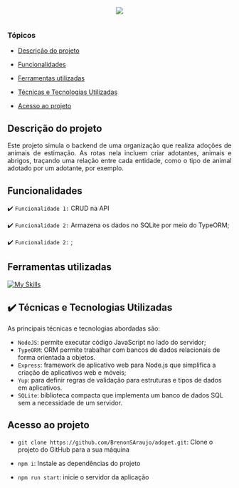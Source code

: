 <p align="center">
<img src="https://github.com/user-attachments/assets/af79f477-189c-44cf-9fd0-52afc52e0fa1"/>
<p align="center">
<img loading="lazy" src="http://img.shields.io/static/v1?label=STATUS&message=ABERTO%20PARA%20DESENVOLVIMENTO&color=GREEN&style=for-the-badge" alt="" style="max-width: 100%;"/>
</p>

### Tópicos 

- [Descrição do projeto](#descrição-do-projeto)

- [Funcionalidades](#funcionalidades)

- [Ferramentas utilizadas](#ferramentas-utilizadas)

- [Técnicas e Tecnologias Utilizadas](#técnicas-e-tecnologias-utilizadas)

- [Acesso ao projeto](#acesso-ao-projeto)

## Descrição do projeto 

<p align="justify">
 Este projeto simula o backend de uma organização que realiza adoções de animais de estimação. As rotas nela incluem criar adotantes, animais e abrigos, traçando uma relação entre cada entidade, como o tipo de animal adotado por um adotante, por exemplo.
</p>

## Funcionalidades

:heavy_check_mark: `Funcionalidade 1:` CRUD na API

:heavy_check_mark: `Funcionalidade 2:` Armazena os dados no SQLite por meio do TypeORM;

:heavy_check_mark: `Funcionalidade 2:` ;


## Ferramentas utilizadas
[![My Skills](https://skillicons.dev/icons?i=nodejs,ts,express,sqlite,orm)](https://skillicons.dev)

###

## ✔️ Técnicas e Tecnologias Utilizadas

As principais técnicas e tecnologias abordadas são:

- `NodeJS`: permite executar código JavaScript no lado do servidor;
- `TypeORM`: ORM permite trabalhar com bancos de dados relacionais de forma orientada a objetos.
- `Express`: framework de aplicativo web para Node.js que simplifica a criação de aplicativos web e móveis;
- `Yup`:  para definir regras de validação para estruturas e tipos de dados em aplicativos.
- `SQLite`: biblioteca compacta que implementa um banco de dados SQL sem a necessidade de um servidor.


## Acesso ao projeto
  - ``git clone https://github.com/BrenonSAraujo/adopet.git``: Clone o projeto do GitHub para a sua máquina
  
  - ``npm i``: Instale as dependências do projeto
  
  - ``npm run start``: inicie o servidor da aplicação
    


